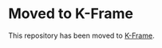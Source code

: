 # Moved to K-Frame

This repository has been moved to [K-Frame](https://github.com/ngokevin/kframe).
